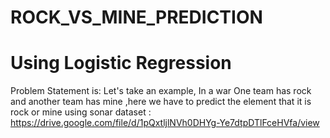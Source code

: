 # ROCK_VS_MINE_PREDICTION
# Using Logistic Regression
Problem Statement is:
Let's take an example, In a war One team has rock and another team has mine ,here we have to predict the element that it is rock or mine using sonar 
dataset : https://drive.google.com/file/d/1pQxtljlNVh0DHYg-Ye7dtpDTlFceHVfa/view
